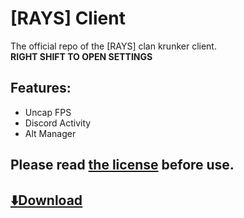 # [RAYS] Client
The official repo of the [RAYS] clan krunker client.  
__RIGHT SHIFT TO OPEN SETTINGS__

## Features:
  - Uncap FPS
  - Discord Activity
  - Alt Manager

## Please read [the license](./LICENSE.md) before use.

## [⬇️Download](https://github.com/z3db0y/rays-client/releases/latest)
